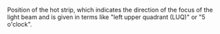 Position of the hot strip, which indicates the direction of the focus of the light beam and is given in terms like "left upper quadrant (LUQ)" or "5 o'clock".
